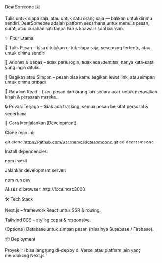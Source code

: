 DearSomeone ✉️

Tulis untuk siapa saja, atau untuk satu orang saja — bahkan untuk dirimu sendiri.
DearSomeone adalah platform sederhana untuk menulis pesan, surat, atau curahan hati tanpa harus khawatir soal balasan.

✨ Fitur Utama

📝 Tulis Pesan – bisa ditujukan untuk siapa saja, seseorang tertentu, atau untuk dirimu sendiri.

🎨 Anonim & Bebas – tidak perlu login, tidak ada identitas, hanya kata-kata yang ingin ditulis.

💌 Bagikan atau Simpan – pesan bisa kamu bagikan lewat link, atau simpan untuk dirimu pribadi.

🔄 Random Read – baca pesan dari orang lain secara acak untuk merasakan kisah & perasaan mereka.

🔒 Privasi Terjaga – tidak ada tracking, semua pesan bersifat personal & sederhana.

🚀 Cara Menjalankan (Development)

Clone repo ini:

git clone https://github.com/username/dearsomeone.git
cd dearsomeone


Install dependencies:

npm install


Jalankan development server:

npm run dev


Akses di browser: http://localhost:3000

🛠️ Tech Stack

Next.js – framework React untuk SSR & routing.

Tailwind CSS – styling cepat & responsive.

(Optional) Database untuk simpan pesan (misalnya Supabase / Firebase).

📦 Deployment

Proyek ini bisa langsung di-deploy di Vercel
 atau platform lain yang mendukung Next.js.